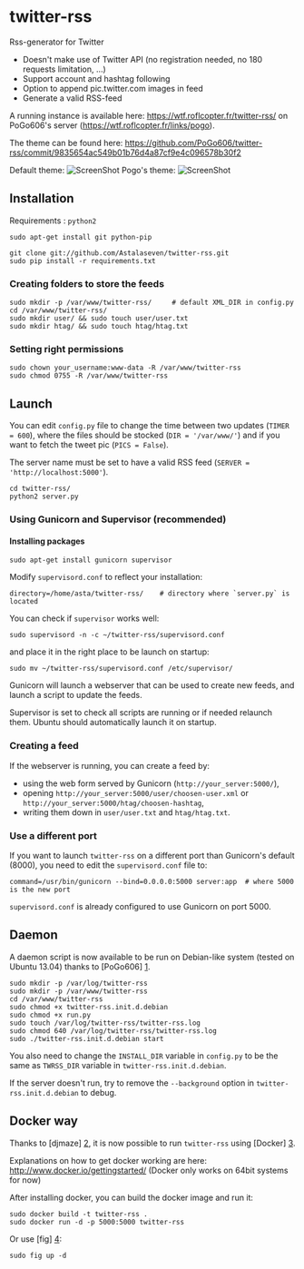 twitter-rss
===========

Rss-generator for Twitter

* Doesn't make use of Twitter API (no registration needed, no 180 requests limitation, ...)
* Support account and hashtag following
* Option to append pic.twitter.com images in feed
* Generate a valid RSS-feed

A running instance is available here: https://wtf.roflcopter.fr/twitter-rss/ 
on PoGo606's server (https://wtf.roflcopter.fr/links/pogo). 

The theme can be found here:
https://github.com/PoGo606/twitter-rss/commit/9835654ac549b01b76d4a87cf9e4c096578b30f2

Default theme: ![ScreenShot](http://i.imgur.com/slSbJBO.png)
Pogo's theme: ![ScreenShot](http://i.imgur.com/i9bv24r.png)

## Installation

Requirements : `python2`

    sudo apt-get install git python-pip
    
    git clone git://github.com/Astalaseven/twitter-rss.git    
    sudo pip install -r requirements.txt

### Creating folders to store the feeds

    sudo mkdir -p /var/www/twitter-rss/     # default XML_DIR in config.py
    cd /var/www/twitter-rss/
    sudo mkdir user/ && sudo touch user/user.txt
    sudo mkdir htag/ && sudo touch htag/htag.txt

### Setting right permissions

    sudo chown your_username:www-data -R /var/www/twitter-rss
    sudo chmod 0755 -R /var/www/twitter-rss

    
## Launch

You can edit `config.py` file to change the time between two updates (`TIMER = 600`), where the files should be stocked (`DIR = '/var/www/'`) and if you want to fetch the tweet pic (`PICS = False`).

The server name must be set to have a valid RSS feed (`SERVER = 'http://localhost:5000'`).

    cd twitter-rss/
    python2 server.py

### Using Gunicorn and Supervisor (recommended)

#### Installing packages

    sudo apt-get install gunicorn supervisor

Modify `supervisord.conf` to reflect your installation:

    directory=/home/asta/twitter-rss/    # directory where `server.py` is located

You can check if `supervisor` works well:

    sudo supervisord -n -c ~/twitter-rss/supervisord.conf

and place it in the right place to be launch on startup:

    sudo mv ~/twitter-rss/supervisord.conf /etc/supervisor/


Gunicorn will launch a webserver that can be used to create new feeds, and launch a script to update the feeds. 

Supervisor is set to check all scripts are running or if needed relaunch them. Ubuntu should automatically launch it on startup.

### Creating a feed

If the webserver is running, you can create a feed by: 

* using the web form served by Gunicorn (`http://your_server:5000/`),
* opening `http://your_server:5000/user/choosen-user.xml` or `http://your_server:5000/htag/choosen-hashtag`,
* writing them down in `user/user.txt` and `htag/htag.txt`.

### Use a different port

If you want to launch `twitter-rss` on a different port than Gunicorn's default (8000), you need to edit the `supervisord.conf` file to:

    command=/usr/bin/gunicorn --bind=0.0.0.0:5000 server:app  # where 5000 is the new port

`supervisord.conf` is already configured to use Gunicorn on port 5000.


## Daemon

A daemon script is now available to be run on Debian-like system (tested on Ubuntu 13.04) thanks to [PoGo606] [1].

    sudo mkdir -p /var/log/twitter-rss
    sudo mkdir -p /var/www/twitter-rss
    cd /var/www/twitter-rss
    sudo chmod +x twitter-rss.init.d.debian
    sudo chmod +x run.py
    sudo touch /var/log/twitter-rss/twitter-rss.log
    sudo chmod 640 /var/log/twitter-rss/twitter-rss.log
    sudo ./twitter-rss.init.d.debian start

You also need to change the `INSTALL_DIR` variable in `config.py` to be the same as `TWRSS_DIR` variable in `twitter-rss.init.d.debian`.

If the server doesn't run, try to remove the `--background` option in `twitter-rss.init.d.debian` to debug.

## Docker way

Thanks to [djmaze] [2], it is now possible to run `twitter-rss` using [Docker] [3].

Explanations on how to get docker working are here: http://www.docker.io/gettingstarted/
(Docker only works on 64bit systems for now)

After installing docker, you can build the docker image and run it:

    sudo docker build -t twitter-rss .
    sudo docker run -d -p 5000:5000 twitter-rss

Or use [fig] [4]:

    sudo fig up -d

[1]: https://github.com/PoGo606/twitter-rss/b44b0f6b0c8630fa83b46148702f05b55664935b/tools/twitter-rss.init.d.debian
[2]: https://github.com/djmaze "djmaze"
[3]: http://docker.io "Docker.io"
[4]: http://orchardup.github.io/fig/
